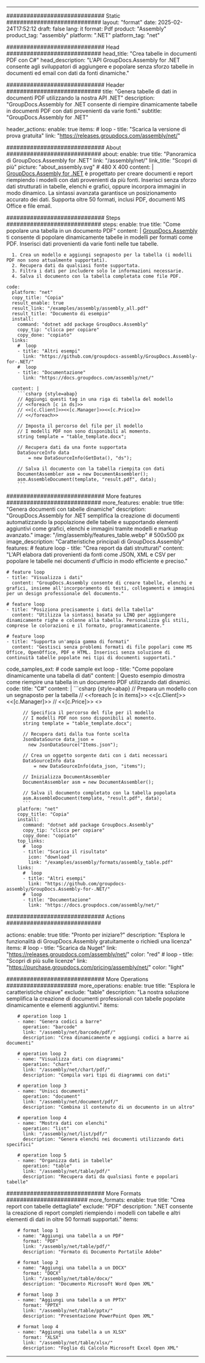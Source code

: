 



---
############################# Static ############################
layout: "format"
date:  2025-02-24T17:52:12
draft: false
lang: it
format: Pdf
product: "Assembly"
product_tag: "assembly"
platform: ".NET"
platform_tag: "net"

############################# Head ############################
head_title: "Crea tabelle in documenti PDF con C#"
head_description: "L'API GroupDocs.Assembly for .NET consente agli sviluppatori di aggiungere e popolare senza sforzo tabelle in documenti ed email con dati da fonti dinamiche."

############################# Header ############################
title: "Genera tabelle di dati in documenti PDF utilizzando la nostra API .NET" 
description: "GroupDocs.Assembly for .NET consente di riempire dinamicamente tabelle in documenti PDF con dati provenienti da varie fonti."
subtitle: "GroupDocs.Assembly for .NET" 

header_actions:
  enable: true
  items:
    #  loop
    - title: "Scarica la versione di prova gratuita"
      link: "https://releases.groupdocs.com/assembly/net/"
      
############################# About ############################
about:
    enable: true
    title: "Panoramica di GroupDocs.Assembly for .NET"
    link: "/assembly/net/"
    link_title: "Scopri di più"
    picture: "about_assembly.svg" # 480 X 400
    content: |
       [GroupDocs.Assembly for .NET](/assembly/net/) è progettato per creare documenti e report riempiendo i modelli con dati provenienti da più fonti. Inserisci senza sforzo dati strutturati in tabelle, elenchi e grafici, oppure incorpora immagini in modo dinamico. La sintassi avanzata garantisce un posizionamento accurato dei dati. Supporta oltre 50 formati, inclusi PDF, documenti MS Office e file email.

############################# Steps ############################
steps:
    enable: true
    title: "Come popolare una tabella in un documento PDF"
    content: |
      [GroupDocs.Assembly](/assembly/net/) ti consente di popolare dinamicamente tabelle in modelli per formati come PDF. Inserisci dati provenienti da varie fonti nelle tue tabelle.
      
      1. Crea un modello e aggiungi segnaposto per la tabella (i modelli PDF non sono attualmente supportati).
      2. Recupera dati da qualsiasi fonte supportata.
      3. Filtra i dati per includere solo le informazioni necessarie.
      4. Salva il documento con la tabella completata come file PDF.
   
    code:
      platform: "net"
      copy_title: "Copia"
      result_enable: true
      result_link: "/examples/assembly/assembly_all.pdf"
      result_title: "Documento di esempio"
      install:
        command: "dotnet add package GroupDocs.Assembly"
        copy_tip: "clicca per copiare"
        copy_done: "copiato"
      links:
        #  loop
        - title: "Altri esempi"
          link: "https://github.com/groupdocs-assembly/GroupDocs.Assembly-for-.NET/"
        #  loop
        - title: "Documentazione"
          link: "https://docs.groupdocs.com/assembly/net/"
          
      content: |
        ```csharp {style=abap}
        // Aggiungi questi tag in una riga di tabella del modello
        // <<foreach [c in ds]>>
        // <<[c.Client]>><<[c.Manager]>><<[c.Price]>>
        // <</foreach>>

        // Imposta il percorso del file per il modello
        // I modelli PDF non sono disponibili al momento.
        string template = "table_template.docx";

        // Recupera dati da una fonte supportata
        DataSourceInfo data 
            = new DataSourceInfo(GetData(), "ds");

        // Salva il documento con la tabella riempita con dati
        DocumentAssembler asm = new DocumentAssembler();
        asm.AssembleDocument(template, "result.pdf", data);
        ```            

############################# More features ############################
more_features:
  enable: true
  title: "Genera documenti con tabelle dinamiche"
  description: "GroupDocs.Assembly for .NET semplifica la creazione di documenti automatizzando la popolazione delle tabelle e supportando elementi aggiuntivi come grafici, elenchi e immagini tramite modelli e markup avanzato."
  image: "/img/assembly/features_table.webp" # 500x500 px
  image_description: "Caratteristiche principali di GroupDocs.Assembly"
  features:
    # feature loop
    - title: "Crea report da dati strutturati"
      content: "L'API elabora dati provenienti da fonti come JSON, XML e CSV per popolare le tabelle nei documenti d'ufficio in modo efficiente e preciso."

    # feature loop
    - title: "Visualizza i dati"
      content: "GroupDocs.Assembly consente di creare tabelle, elenchi e grafici, insieme all'incorporamento di testi, collegamenti e immagini per un design professionale del documento."

    # feature loop
    - title: "Posiziona precisamente i dati della tabella"
      content: "Utilizza la sintassi basata su LINQ per aggiungere dinamicamente righe e colonne alla tabella. Personalizza gli stili, comprese le colorazioni e il formato, programmaticamente."

    # feature loop
    - title: "Supporta un'ampia gamma di formati"
      content: "Gestisci senza problemi formati di file popolari come MS Office, OpenOffice, PDF e HTML. Inserisci senza soluzione di continuità tabelle popolate nei tipi di documenti supportati."
      
  code_samples_ext:
    # code sample ext loop
    - title: "Come popolare dinamicamente una tabella di dati"
      content: |
        Questo esempio dimostra come riempire una tabella in un documento PDF utilizzando dati dinamici.
      code:
        title: "C#"
        content: |
          ```csharp {style=abap}
          // Prepara un modello con un segnaposto per la tabella
          // <<foreach [c in items]>> <<[c.Client]>><<[c.Manager]>>
          // <<[c.Price]>> <</foreach>>

          // Specifica il percorso del file per il modello
          // I modelli PDF non sono disponibili al momento.
          string template = "table_template.docx";

          // Recupera dati dalla tua fonte scelta
          JsonDataSource data_json = 
            new JsonDataSource("Items.json");

          // Crea un oggetto sorgente dati con i dati necessari
          DataSourceInfo data 
              = new DataSourceInfo(data_json, "items");

          // Inizializza DocumentAssembler
          DocumentAssembler asm = new DocumentAssembler();

          // Salva il documento completato con la tabella popolata
          asm.AssembleDocument(template, "result.pdf", data);
          ```
        platform: "net"
        copy_title: "Copia"
        install:
          command: "dotnet add package GroupDocs.Assembly"
          copy_tip: "clicca per copiare"
          copy_done: "copiato"
        top_links:
          #  loop
          - title: "Scarica il risultato"
            icon: "download"
            link: "/examples/assembly/formats/assembly_table.pdf"
        links:
          #  loop
          - title: "Altri esempi"
            link: "https://github.com/groupdocs-assembly/GroupDocs.Assembly-for-.NET/"
          #  loop
          - title: "Documentazione"
            link: "https://docs.groupdocs.com/assembly/net/"
            

            


############################# Actions ############################

actions:
  enable: true
  title: "Pronto per iniziare?"
  description: "Esplora le funzionalità di GroupDocs.Assembly gratuitamente o richiedi una licenza"
  items:
    #  loop
    - title: "Scarica da Nuget"
      link: "https://releases.groupdocs.com/assembly/net/"
      color: "red"
        #  loop
    - title: "Scopri di più sulle licenze"
      link: "https://purchase.groupdocs.com/pricing/assembly/net/"
      color: "light"


############################# More Operations #####################
more_operations:
    enable: true
    title: "Esplora le caratteristiche chiave"
    exclude: "table"
    description: "La nostra soluzione semplifica la creazione di documenti professionali con tabelle popolate dinamicamente e elementi aggiuntivi."
    items: 
          
        # operation loop 1
        - name: "Genera codici a barre"
          operation: "barcode"
          link: "/assembly/net/barcode/pdf/"
          description: "Crea dinamicamente e aggiungi codici a barre ai documenti"

        # operation loop 2
        - name: "Visualizza dati con diagrammi"
          operation: "chart"
          link: "/assembly/net/chart/pdf/"
          description: "Compila vari tipi di diagrammi con dati"

        # operation loop 3
        - name: "Unisci documenti"
          operation: "document"
          link: "/assembly/net/document/pdf/"
          description: "Combina il contenuto di un documento in un altro"

        # operation loop 4
        - name: "Mostra dati con elenchi"
          operation: "list"
          link: "/assembly/net/list/pdf/"
          description: "Genera elenchi nei documenti utilizzando dati specifici"

        # operation loop 5
        - name: "Organizza dati in tabelle"
          operation: "table"
          link: "/assembly/net/table/pdf/"
          description: "Recupera dati da qualsiasi fonte e popolari tabelle"
         
          
############################# More Formats ########################
more_formats:
    enable: true
    title: "Crea report con tabelle dettagliate"
    exclude: "PDF"
    description: ".NET consente la creazione di report completi riempiendo i modelli con tabelle e altri elementi di dati in oltre 50 formati supportati."
    items: 
          
        # format loop 1
        - name: "Aggiungi una tabella a un PDF"
          format: "PDF"
          link: "/assembly/net/table/pdf/"
          description: "Formato di Documento Portatile Adobe"
          
        # format loop 2
        - name: "Aggiungi una tabella a un DOCX"
          format: "DOCX"
          link: "/assembly/net/table/docx/"
          description: "Documento Microsoft Word Open XML"
          
        # format loop 3
        - name: "Aggiungi una tabella a un PPTX"
          format: "PPTX"
          link: "/assembly/net/table/pptx/"
          description: "Presentazione PowerPoint Open XML"
          
        # format loop 4
        - name: "Aggiungi una tabella a un XLSX"
          format: "XLSX"
          link: "/assembly/net/table/xlsx/"
          description: "Foglio di Calcolo Microsoft Excel Open XML"


          

---